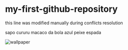 # my-first-github-repository

this line was modified manually during conflicts resolution

sapo cururu
macaco da bola azul
peixe espada

![wallpaper](https://user-images.githubusercontent.com/99911487/154559009-f1ccab1a-f3fb-4ab0-b338-075d6306f2fa.jpeg)

